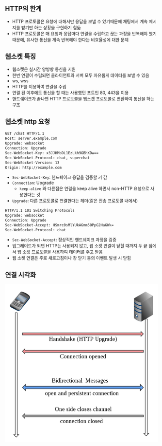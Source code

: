 ## HTTP의 한계

- HTTP 프로토콜은 요청에 대해서만 응답을 보낼 수 있기때문에 채팅에서 계속 메시지를 받기만 하는 상황을 구현하기 힘듦
- HTTP 프로토콜은 매 요청과 응답마다 연결을 수립하고 끊는 과정을 반복해야 했기 때문에, 유사한 통신을 계속 반복해야 한다는 비효율성에 대한 문제

## 웹소켓 특징

- 웹소켓은 실시간 양방향 통신을 지원 
- 한번 연결이 수립되면 클라이언트와 서버 모두 자유롭게 데이터를 보낼 수 있음
- ws, wss
- HTTP를 이용하여 연결을 수립 
- 연결 된 이후에도 통신을 할 때는 사용했던 포트인 80, 443을 이용 
- 핸드쉐이크가 끝나면 HTTP 프로토콜을 웹소켓 프로토콜로 변환하여 통신을 하는 구조

## 웹소켓 http 요청

```http request
GET /chat HTTP/1.1
Host: server.example.com
Upgrade: websocket
Connection: Upgrade
Sec-WebSocket-Key: x3JJHMbDL1EzLkh9GBhXDw==
Sec-WebSocket-Protocol: chat, superchat
Sec-WebSocket-Version: 13
Origin: http://example.com
```

- `Sec-WebSocket-Key`: 핸드쉐이크 응답을 검증할 키 값
- `Connection`: Upgrade
  - `keep-alive` 와 다른점은 연결을 keep alive 하면서 non-HTTP 요청으로 사용한다는 것
- `Upgrade`: 다른 프로토콜로 연결한다는 헤더(같은 전송 프로토콜 내에서)

```http request
HTTP/1.1 101 Switching Protocols
Upgrade: websocket
Connection: Upgrade
Sec-WebSocket-Accept: HSmrc0sMlYUkAGmm5OPpG2HaGWk=
Sec-WebSocket-Protocol: chat
```

- `Sec-WebSocket-Accept`: 정상적인 핸드쉐이크 과정을 검증
- 업그레이드가 되면 HTTP는 사용되지 않고, 웹 소켓 연결이 닫힐 때까지 두 끝 점에서 웹 소켓 프로토콜을 사용하여 데이터를 주고 받음
- 웹 소켓 연결은 주로 새로고침이나 창 닫기 등의 이벤트 발생 시 닫힘

## 연결 시각화

![img.png](img.png)
